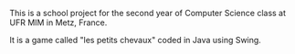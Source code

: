 This is a school project for the second year of Computer Science class at UFR
MIM in Metz, France.

It is a game called "les petits chevaux" coded in Java using Swing.